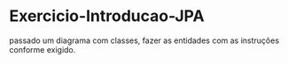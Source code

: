 # Exercicio-Introducao-JPA
passado um diagrama com classes, fazer as entidades com as instruções conforme exigido.
